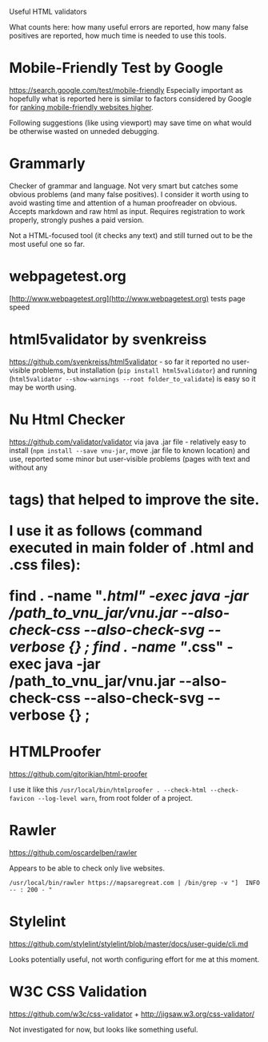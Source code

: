 Useful HTML validators

What counts here: how many useful errors are reported, how many false positives are reported, how much time is needed to use this tools.

# Mobile-Friendly Test by Google

https://search.google.com/test/mobile-friendly Especially important as hopefully what is reported here is similar to factors considered by Google for [ranking mobile-friendly websites higher](https://webmasters.googleblog.com/2016/03/continuing-to-make-web-more-mobile.html).

Following suggestions (like using viewport) may save time on what would be otherwise wasted on unneded debugging.

# Grammarly

Checker of grammar and language. Not very smart but catches some obvious problems (and many false positives). I consider it worth using to avoid wasting time and attention of a human proofreader on obvious. Accepts markdown and raw html as input. Requires registration to work properly, strongly pushes a paid version.

Not a HTML-focused tool (it checks any text) and still turned out to be the most useful one so far.

# webpagetest.org

[http://www.webpagetest.org](http://www.webpagetest.org) tests page speed

# html5validator by svenkreiss

https://github.com/svenkreiss/html5validator - so far it reported no user-visible problems, but installation (`pip install html5validator`) and running (`html5validator --show-warnings --root folder_to_validate`) is easy so it may be worth using.

# Nu Html Checker
https://github.com/validator/validator via java .jar file - relatively easy to install (`npm install --save vnu-jar`, move .jar file to known location) and use, reported some minor but user-visible problems (pages with text and without any <h1> tags) that helped to improve the site.

I use it as follows (command executed in main folder of .html and .css files):

find . -name "*.html" -exec java -jar /path_to_vnu_jar/vnu.jar --also-check-css --also-check-svg --verbose {} \;
find . -name "*.css" -exec java -jar /path_to_vnu_jar/vnu.jar --also-check-css --also-check-svg --verbose {} \;

# HTMLProofer

https://github.com/gjtorikian/html-proofer

I use it like this `/usr/local/bin/htmlproofer . --check-html --check-favicon --log-level warn`, from root folder of a project.

# Rawler
https://github.com/oscardelben/rawler

Appears to be able to check only live websites.

`/usr/local/bin/rawler https://mapsaregreat.com | /bin/grep -v "]  INFO -- : 200 - "`

# Stylelint

https://github.com/stylelint/stylelint/blob/master/docs/user-guide/cli.md

Looks potentially useful, not worth configuring effort for me at this moment.

# W3C CSS Validation

https://github.com/w3c/css-validator + http://jigsaw.w3.org/css-validator/

Not investigated for now, but looks like something useful.